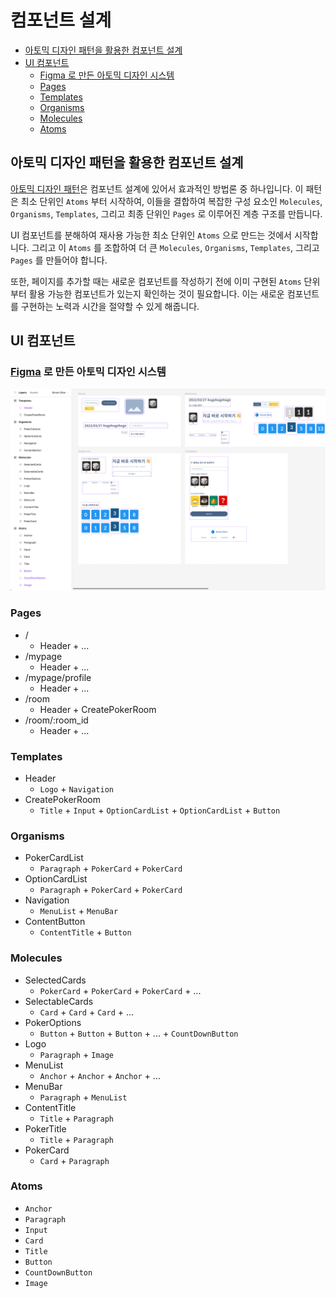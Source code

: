 # 컴포넌트 설계

- [아토믹 디자인 패턴을 활용한 컴포넌트 설계](#아토믹-디자인-패턴을-활용한-컴포넌트-설계)
- [UI 컴포넌트](#ui-컴포넌트)
  - [Figma 로 만든 아토믹 디자인 시스템](#figma-로-만든-아토믹-디자인-시스템)
  - [Pages](#pages)
  - [Templates](#templates)
  - [Organisms](#organisms)
  - [Molecules](#molecules)
  - [Atoms](#atoms)

## 아토믹 디자인 패턴을 활용한 컴포넌트 설계

[아토믹 디자인 패턴](component.structure.md#아토믹-디자인-패턴으로-구성된-component-structure)은 컴포넌트 설계에 있어서 효과적인 방법론 중 하나입니다. 이 패턴은 최소 단위인 `Atoms` 부터 시작하여, 이들을 결합하여 복잡한 구성 요소인 `Molecules`, `Organisms`, `Templates`, 그리고 최종 단위인 `Pages` 로 이루어진 계층 구조를 만듭니다.

UI 컴포넌트를 분해하여 재사용 가능한 최소 단위인 `Atoms` 으로 만드는 것에서 시작합니다. 그리고 이 `Atoms` 를 조합하여 더 큰 `Molecules`, `Organisms`, `Templates`, 그리고 `Pages` 를 만들어야 합니다.

또한, 페이지를 추가할 때는 새로운 컴포넌트를 작성하기 전에 이미 구현된 `Atoms` 단위부터 활용 가능한 컴포넌트가 있는지 확인하는 것이 필요합니다. 이는 새로운 컴포넌트를 구현하는 노력과 시간을 절약할 수 있게 해줍니다.

## UI 컴포넌트

### [Figma](https://www.figma.com/file/rhYzh5jurgqhfMt1m6wDT3/Scrum-Dice?node-id=0%3A1&t=Ak2Hz0XWRO52RxSK-1) 로 만든 아토믹 디자인 시스템

![Figma로 그린 아토믹 디자인 시스템](./atomicDesignSystemFigma.png)

### Pages

- /
  - Header + ...
- /mypage
  - Header + ...
- /mypage/profile
  - Header + ...
- /room
  - Header + CreatePokerRoom
- /room/:room_id
  - Header + ...

### Templates

- Header
  - `Logo` + `Navigation`
- CreatePokerRoom
  - `Title` + `Input` + `OptionCardList` + `OptionCardList` + `Button`

### Organisms

- PokerCardList
  - `Paragraph` + `PokerCard` + `PokerCard`
- OptionCardList
  - `Paragraph` + `PokerCard` + `PokerCard`
- Navigation
  - `MenuList` + `MenuBar`
- ContentButton
  - `ContentTitle` + `Button`

### Molecules

- SelectedCards
  - `PokerCard` + `PokerCard` + `PokerCard` + ...
- SelectableCards
  - `Card` + `Card` + `Card` + ...
- PokerOptions
  - `Button` + `Button` + `Button` + ... + `CountDownButton`
- Logo
  - `Paragraph` + `Image`
- MenuList
  - `Anchor` + `Anchor` + `Anchor` + ...
- MenuBar
  - `Paragraph` + `MenuList`
- ContentTitle
  - `Title` + `Paragraph`
- PokerTitle
  - `Title` + `Paragraph`
- PokerCard
  - `Card` + `Paragraph`

### Atoms

- `Anchor`
- `Paragraph`
- `Input`
- `Card`
- `Title`
- `Button`
- `CountDownButton`
- `Image`
